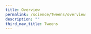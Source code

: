 ```yaml
---
title: Overview
permalink: /science/Tweens/overview
description: ""
third_nav_title: Tweens
---
```

